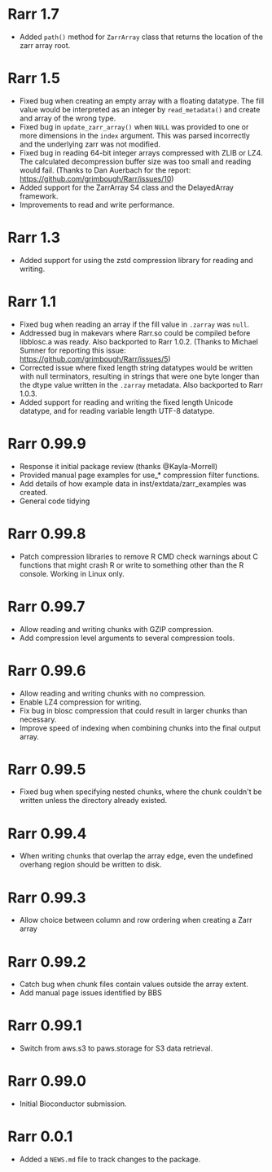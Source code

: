 # Rarr 1.7

* Added `path()` method for `ZarrArray` class that returns the location of the
  zarr array root.

# Rarr 1.5

* Fixed bug when creating an empty array with a floating datatype.  The fill
  value would be interpreted as an integer by `read_metadata()` and create 
  and array of the wrong type.
* Fixed bug in `update_zarr_array()` when `NULL` was provided to one or more
  dimensions in the `index` argument.  This was parsed incorrectly and the 
  underlying zarr was not modified.
* Fixed bug in reading 64-bit integer arrays compressed with ZLIB or LZ4.  
  The calculated decompression buffer size was too small and reading would 
  fail. (Thanks to Dan Auerbach for the report: 
  https://github.com/grimbough/Rarr/issues/10)
* Added support for the ZarrArray S4 class and the DelayedArray framework.
* Improvements to read and write performance.

# Rarr 1.3

* Added support for using the zstd compression library for reading and writing.

# Rarr 1.1

* Fixed bug when reading an array if the fill value in `.zarray` was `null`.  
* Addressed bug in makevars where Rarr.so could be compiled before libblosc.a
  was ready. Also backported to Rarr 1.0.2.
  (Thanks to Michael Sumner for reporting this issue:
  https://github.com/grimbough/Rarr/issues/5)
* Corrected issue where fixed length string datatypes would be written with
  null terminators, resulting in strings that were one byte longer than the
  dtype value written in the `.zarray` metadata. Also backported to Rarr 1.0.3.
* Added support for reading and writing the fixed length Unicode datatype, and 
  for reading variable length UTF-8 datatype.

# Rarr 0.99.9

* Response it initial package review (thanks @Kayla-Morrell)
* Provided manual page examples for use_* compression filter functions.
* Add details of how example data in inst/extdata/zarr_examples was created.
* General code tidying

# Rarr 0.99.8

* Patch compression libraries to remove R CMD check warnings about C functions 
that might crash R or write to something other than the R console. Working
in Linux only.

# Rarr 0.99.7

* Allow reading and writing chunks with GZIP compression.
* Add compression level arguments to several compression tools.

# Rarr 0.99.6

* Allow reading and writing chunks with no compression.
* Enable LZ4 compression for writing.
* Fix bug in blosc compression that could result in larger chunks than necessary.
* Improve speed of indexing when combining chunks into the final output array.

# Rarr 0.99.5

* Fixed bug when specifying nested chunks, where the chunk couldn't be written
unless the directory already existed.

# Rarr 0.99.4

* When writing chunks that overlap the array edge, even the undefined overhang
region should be written to disk.

# Rarr 0.99.3

* Allow choice between column and row ordering when creating a Zarr array

# Rarr 0.99.2

* Catch bug when chunk files contain values outside the array extent.
* Add manual page issues identified by BBS

# Rarr 0.99.1

* Switch from aws.s3 to paws.storage for S3 data retrieval.

# Rarr 0.99.0

* Initial Bioconductor submission.

# Rarr 0.0.1

* Added a `NEWS.md` file to track changes to the package.
